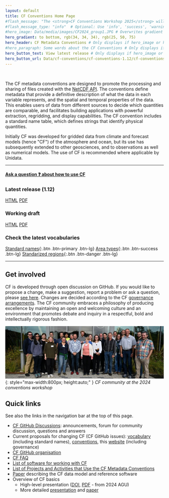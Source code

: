 ```yaml
---
layout: default
title: CF Conventions Home Page
#flash_message: "The <strong>CF Conventions Workshop 2025</strong> will be hosted online from 22nd to 25th September. Register <a href='https://forms.gle/UJ6JCiaZzSGndvWu8' target='_blank'><strong>here</strong></a> and view the agenda <a href='https://cfconventions.org/Meetings/2025-Workshop.html' target='_blank'><strong>here</strong></a>."
#flash_message_type: "info"  # Optional: Use 'info', 'success', 'warning', or 'error'
#hero_image: Data/media/images/CF2024_group1.JPG # Overwrites gradient if
hero_gradient: to bottom, rgb(34, 34, 34), rgb(25, 50, 75)
hero_header: CF Metadata Conventions # Only displays if hero_image or hero_gradient are provided
#hero_paragraph: Some words about the CF Conventions # Only displays if hero_image or hero_gradient are provided
hero_button_text: View latest release # Only displays if hero_image or hero_gradient are provided
hero_button_url: Data/cf-conventions/cf-conventions-1.12/cf-conventions.html # Only displays if hero_image or hero_gradient are provided
---
```


<br>

The CF metadata conventions are designed to promote the processing and sharing of files created with the [NetCDF API][api].
The conventions define metadata that provide a definitive description of what the data in each variable represents, and the spatial and temporal properties of the data.
This enables users of data from different sources to decide which quantities are comparable, and facilitates building applications with powerful extraction, regridding, and display capabilities.
The CF convention includes a standard name table, which defines strings that identify physical quantities.

Initially CF was developed for gridded data from climate and forecast models (hence "CF") of the atmosphere and ocean, but its use has subsequently extended to other geosciences, and to observations as well as numerical models.
The use of CF is recommended where applicable by Unidata.

---

#### [Ask a question &#x2753; about how to use CF][github_askq]

### Latest release (1.12)  
[HTML][releasedhtml] [PDF][releasedpdf]  

### Working draft  
[HTML][workinghtml] [PDF][workingpdf]

### Check the latest vocabularies

[Standard names][currentnames]{:.btn .btn-primary .btn-lg}
[Area types][areatypes]{:.btn .btn-success .btn-lg}
[Standarized regions][regions]{:.btn .btn-danger .btn-lg}

---

## Get involved

CF is developed through open discussion on GitHub.
If you would like to propose a change, make a suggestion, report a problem or ask a question, please [see here][discussion].
Changes are decided according to the CF [governance arrangements][governance].
The CF community embraces a philosophy of producing excellence by maintaining an open and welcoming culture and an environment that promotes debate and inquiry in a respectful, bold and intellectually rigorous fashion.

![CF community at the 2024 conventions workshop](Data/media/images/CF2024_group2_cropped.jpg){: style="max-width:800px; height:auto;" } *CF community at the 2024 conventions workshop*

## Quick links

See also the links in the navigation bar at the top of this page.

* [CF GitHub Discussions][github_discussions]: announcements, forum for community discussion, questions and answers
* Current proposals for changing CF (CF GitHub issues): [vocabulary][github_vocabularies] (including standard names), [conventions][github_conventions], this [website][github_website] (including governance)
* [CF GitHub organisation][cf_github]
* [CF FAQ][faq]
* [List of software for working with CF](software.md)
* [List of Projects and Activities that Use the CF Metadata Conventions](projects-activities.md)
* [Paper][cfdmpaper] describing the CF data model and reference software
* Overview of CF basics
  * High-level presentation ([DOI](https://doi.org/10.5281/zenodo.15015065), [PDF](https://zenodo.org/records/15015065/files/2024-12_AGU_CF_OpenSciPrize_presentation.pdf?download=1&preview=1) - from 2024 AGU)
  * More detailed [presentation][viewgraphs] and [paper][article]

[api]: https://www.unidata.ucar.edu/software/netcdf
[coards]: https://ferret.pmel.noaa.gov/noaa_coop/coop_cdf_profile.html
[viewgraphs]: Data/cf-documents/overview/viewgraphs.pdf
[article]: Data/cf-documents/overview/article.pdf
[discussion]: discussion.md
[governance]: governance.md
[faq]: faq.md
[releasedhtml]: Data/cf-conventions/cf-conventions-1.12/cf-conventions.html
[releasedpdf]: Data/cf-conventions/cf-conventions-1.12/cf-conventions.pdf
[workinghtml]: /cf-conventions/cf-conventions.html
[workingpdf]: /cf-conventions/cf-conventions.pdf
[currentnames]: Data/cf-standard-names/current/build/cf-standard-name-table.html
[areatypes]: Data/area-type-table/current/build/area-type-table.html
[regions]: Data/standardized-region-list/standardized-region-list.current.html
[cfdmpaper]: https://doi.org/10.5194/gmd-10-4619-2017
[github_conventions]: https://github.com/cf-convention/cf-conventions/issues
[github_discuss]: https://github.com/cf-convention/discuss/issues
[github_vocabularies]: https://github.com/cf-convention/vocabularies/issues
[github_website]: https://github.com/cf-convention/cf-convention.github.io/issues
[cf_github]: https://github.com/cf-convention
[github_discussions]: https://github.com/orgs/cf-convention/discussions
[github_askq]: https://github.com/orgs/cf-convention/discussions/new?category=q-a-about-using-cf
